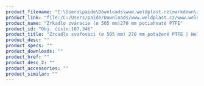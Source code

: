 ```yaml
---
product_filename: "C:\Users\paide\Downloads\www.weldplast.cz\markdown\zrcadlo-svarovaci-o-505-mm-270-mm-potazene-ptfe.md"
product_link: "file:/C:/Users/paide/Downloads/www.weldplast.cz/www.weldplast.cz/sk/zrcadlo-svarovaci-o-505-mm-270-mm-potazene-ptfe"
product_name: "Zrkadlo zváracie (ø 505 mm)270 mm potiahnuté PTFE"
product_id: "Obj. číslo:107.346"
product_title: "Zrcadlo svařovací (ø 505 mm) 270 mm potažené PTFE | Weldplast"
product_desc: ""
product_specs: ""
product_downloads: ""
product_href: ""
product_desc_2: ""
product_accessories: ""
product_similar: ""
---
```

